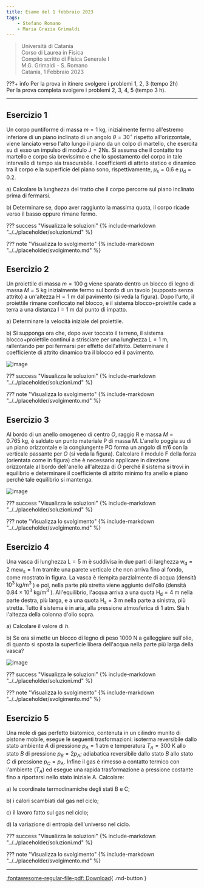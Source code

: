 ```yaml
---
title: Esame del 1 febbraio 2023
tags:
    - Stefano Romano
    - Maria Grazia Grimaldi
---
```



>Università di Catania<br>
Corso di Laurea in Fisica<br>
Compito scritto di Fisica Generale I <br>
M.G. Grimaldi - S. Romano<br>
Catania, 1 Febbraio 2023

???+ info
    Per la prova in itinere svolgere i problemi 1, 2, 3 (tempo 2h)<br>
    Per la prova completa svolgere i problemi 2, 3, 4, 5 (tempo 3 h).

---

## Esercizio 1

Un corpo puntiforme di massa $m=1 \mathrm{~kg}$, inizialmente fermo
all'estremo inferiore di un piano inclinato di un angolo
$\theta=30^{\circ}$ rispetto all'orizzontale, viene lanciato verso
l'alto lungo il piano da un colpo di martello, che esercita su di esso
un impulso di modulo $\mathrm{J}=2 \mathrm{Ns}$. Si assuma che il
contatto tra martello e corpo sia brevissimo e che lo spostamento del
corpo in tale intervallo di tempo sia trascurabile. I coefficienti di
attrito statico e dinamico tra il corpo e la superficie del piano sono,
rispettivamente, $\mu_{\mathrm{s}}=0.6$ e $\mu_{\mathrm{d}}=0.2$.

a\) Calcolare la lunghezza del tratto che il corpo percorre sul piano
inclinato prima di fermarsi.

b\) Determinare se, dopo aver raggiunto la massima quota, il corpo ricade
verso il basso oppure rimane fermo.

??? success "Visualizza le soluzioni"
    {% include-markdown "../../placeholder/soluzioni.md" %}

??? note "Visualizza lo svolgimento"
    {% include-markdown "../../placeholder/svolgimento.md" %}

## Esercizio 2

Un proiettile di massa $m=100 \mathrm{~g}$ viene sparato dentro un
blocco di legno di massa $M=5$ kg inizialmente fermo sul bordo di un
tavolo (supposto senza attrito) a un'altezza $\mathrm{H}=1 \mathrm{~m}$
dal pavimento (si veda la figura). Dopo l'urto, il proiettile rimane
conficcato nel blocco, e il sistema blocco+proiettile cade a terra a una
distanza $\mathrm{I}=1 \mathrm{~m}$ dal punto di impatto.

a\) Determinare la velocità iniziale del proiettile.

b\) Si supponga ora che, dopo aver toccato il terreno, il sistema
blocco+proiettile continui a strisciare per una lunghezza
$\mathrm{L}=1 \mathrm{~m}$, rallentando per poi fermarsi per effetto
dell'attrito. Determinare il coefficiente di attrito dinamico tra il
blocco ed il pavimento.

![image](images/2023_05_14_6d212a4f8f2701d0b5acg-1.jpg)

??? success "Visualizza le soluzioni"
    {% include-markdown "../../placeholder/soluzioni.md" %}

??? note "Visualizza lo svolgimento"
    {% include-markdown "../../placeholder/svolgimento.md" %}

## Esercizio 3

Al bordo di un anello omogeneo di centro $O$, raggio $\mathrm{R}$ e
massa $M=0.765 \mathrm{~kg}$, è saldato un punto materiale $\mathrm{P}$
di massa M. L'anello poggia su di un piano orizzontale e la congiungente
PO forma un angolo di $\pi / 6$ con la verticale passante per $O$ (si
veda la figura). Calcolare il modulo $\mathrm{F}$ della forza (orientata
come in figura) che è necessario applicare in direzione orizzontale al
bordo dell'anello all'altezza di $O$ perché il sistema si trovi in
equilibrio e determinare il coefficiente di attrito minimo fra anello e
piano perché tale equilibrio si mantenga.

![image](images/2023_05_14_6d212a4f8f2701d0b5acg-2(1).jpg)

??? success "Visualizza le soluzioni"
    {% include-markdown "../../placeholder/soluzioni.md" %}

??? note "Visualizza lo svolgimento"
    {% include-markdown "../../placeholder/svolgimento.md" %}

## Esercizio 4

Una vasca di lunghezza $\mathrm{L}=5 \mathrm{~m}$ è suddivisa in due
parti di larghezza
$\mathrm{w}_{\mathrm{d}}=2 \mathrm{~m} \mathrm{e} \mathrm{w}_{\mathrm{s}}=1 \mathrm{~m}$
tramite una parete verticale che non arriva fino al fondo, come mostrato
in figura. La vasca è riempita parzialmente di acqua (densità
$10^{3} \mathrm{~kg} / \mathrm{m}^{3}$ ) e poi, nella parte più stretta
viene aggiunto dell'olio (densità
$0.84 \times 10^{3} \mathrm{~kg} / \mathrm{m}^{3}$ ). All'equilibrio,
l'acqua arriva a una quota $\mathrm{H}_{\mathrm{d}}=4 \mathrm{~m}$ nella
parte destra, più larga, e a una quota
$\mathrm{H}_{\mathrm{s}}=3 \mathrm{~m}$ nella parte a sinistra, più
stretta. Tutto il sistema è in aria, alla pressione atmosferica di 1
atm. Sia $\mathrm{h}$ l'altezza della colonna d'olio sopra.

a\) Calcolare il valore di $h$.

b\) Se ora si mette un blocco di legno di peso $1000 \mathrm{~N}$ a
galleggiare sull'olio, di quanto si sposta la superficie libera
dell'acqua nella parte più larga della vasca?

![image](images/2023_05_14_6d212a4f8f2701d0b5acg-2.jpg)

??? success "Visualizza le soluzioni"
    {% include-markdown "../../placeholder/soluzioni.md" %}

??? note "Visualizza lo svolgimento"
    {% include-markdown "../../placeholder/svolgimento.md" %}

## Esercizio 5

Una mole di gas perfetto biatomico, contenuta in un cilindro munito di
pistone mobile, esegue le seguenti trasformazioni: isoterma reversibile
dallo stato ambiente $A$ di pressione $p_{A}=1$ atm e temperatura
$T_{A}=300 \mathrm{~K}$ allo stato $B$ di pressione $p_{B}=2 p_{A}$;
adiabatica reversibile dallo stato $B$ allo stato $C$ di pressione
$p_{C}=p_{A}$. Infine il gas è rimesso a contatto termico con l'ambiente
$\left(T_{A}\right)$ ed esegue una rapida trasformazione a pressione
costante fino a riportarsi nello stato iniziale A. Calcolare:

a\) le coordinate termodinamiche degli stati B e C;

b\) i calori scambiati dal gas nel ciclo;

c\) il lavoro fatto sul gas nel ciclo;

d\) la variazione di entropia dell'universo nel ciclo.

??? success "Visualizza le soluzioni"
    {% include-markdown "../../placeholder/soluzioni.md" %}

??? note "Visualizza lo svolgimento"
    {% include-markdown "../../placeholder/svolgimento.md" %}

---

[:fontawesome-regular-file-pdf: Download](pdf/2023-02-01.pdf){ .md-button }
